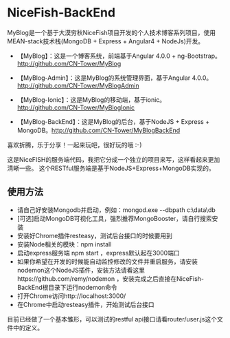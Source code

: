 # NiceFish-BackEnd

MyBlog是一个基于大漠穷秋NiceFish项目开发的个人技术博客系列项目，使用MEAN-stack技术栈(MongoDB + Express + Angular4 + NodeJs)开发。

- 【MyBlog】：这是一个博客系统，前端基于Angular 4.0.0 + ng-Bootstrap。http://github.com/CN-Tower/MyBlog

- 【MyBlog-Admin】：这是MyBlog的系统管理界面，基于Angular 4.0.0。http://github.com/CN-Tower/MyBlogAdmin

- 【MyBlog-Ionic】：这是MyBlog的移动端，基于ionic。http://github.com/CN-Tower/MyBlogIonic

- 【MyBlog-BackEnd】：这是MyBlog的后台，基于NodeJS + Express + MongoDB。http://github.com/CN-Tower/MyBlogBackEnd

喜欢折腾，乐于分享！一起来玩吧，很好玩的哦 :-)

这是NiceFISH的服务端代码，我把它分成一个独立的项目来写，这样看起来更加清晰一些。
这个RESTful服务端是基于NodeJS+Express+MongoDB实现的。

## 使用方法
- 请自己好安装Mongodb并启动，例如：mongod.exe --dbpath c:\data\db
- [可选]启动MongoDB可视化工具，强烈推荐MongoBooster，请自行搜索安装
- 安装好Chrome插件resteasy，测试后台接口的时候要用到
- 安装Node相关的模块：npm install
- 启动express服务端 npm start ，express默认起在3000端口
- 如果你希望在开发的时候能自动监控修改的文件并重启服务，请安装nodemon这个NodeJS插件，安装方法请看这里https://github.com/remy/nodemon ，安装完成之后直接在NiceFish-BackEnd根目录下运行nodemon命令
- 打开Chrome访问http://localhost:3000/
- 在Chrome中启动resteasy插件，开始测试后台接口

目前已经做了一个基本雏形，可以测试的restful api接口请看router/user.js这个文件中的定义。